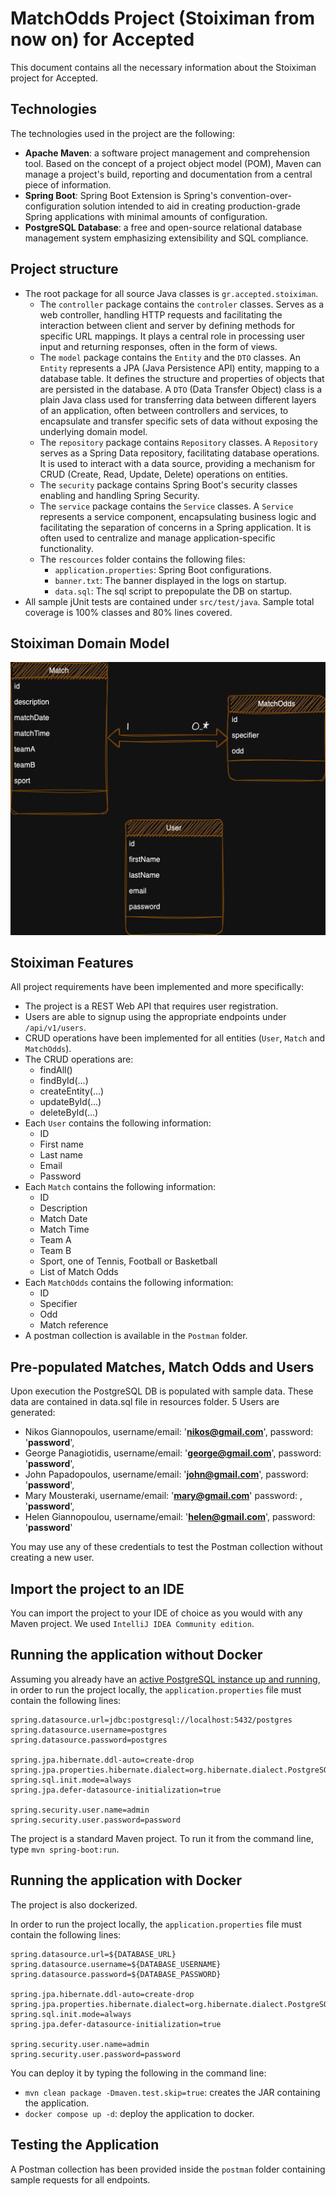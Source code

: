 # MatchOdds Project (Stoiximan from now on) for Accepted

This document contains all the necessary information about the Stoiximan project for Accepted.

## Technologies

The technologies used in the project are the following:
- **Apache Maven**: a software project management and comprehension tool. 
Based on the concept of a project object model (POM), Maven can manage a project's build, 
reporting and documentation from a central piece of information.
- **Spring Boot**: Spring Boot Extension is Spring's convention-over-configuration solution intended 
to aid in creating production-grade Spring applications with minimal amounts of configuration.
- **PostgreSQL Database**: a free and open-source relational database management system emphasizing 
extensibility and SQL compliance.

## Project structure

- The root package for all source Java classes is `gr.accepted.stoiximan`.
  - The `controller` package contains the `controler` classes. Serves as a 
  web controller, handling HTTP requests and facilitating the interaction 
  between client and server by defining methods for specific URL mappings. 
  It plays a central role in processing user input and returning responses, 
  often in the form of views.
  - The `model` package contains the `Entity` and the `DTO` classes. An `Entity` 
  represents a JPA (Java Persistence API) entity, mapping to a database table. 
  It defines the structure and properties of objects that are persisted in the database.
  A `DTO` (Data Transfer Object) class is a plain Java class used for transferring 
  data between different layers of an application, often between controllers and 
  services, to encapsulate and transfer specific sets of data without exposing 
  the underlying domain model.
  - The `repository` package contains `Repository` classes. A `Repository` serves 
  as a Spring Data repository, facilitating database operations. It is used to 
  interact with a data source, providing a mechanism for CRUD (Create, Read, 
  Update, Delete) operations on entities.
  - The `security` package contains Spring Boot's security classes enabling 
  and handling Spring Security.
  - The `service` package contains the `Service` classes. A `Service` represents 
  a service component, encapsulating business logic and facilitating the separation 
  of concerns in a Spring application. It is often used to centralize and manage 
  application-specific functionality.
  - The `rescources` folder contains the following files:
    - `application.properties`: Spring Boot configurations.
    - `banner.txt`: The banner displayed in the logs on startup.
    - `data.sql`: The sql script to prepopulate the DB on startup.
- All sample jUnit tests are contained under `src/test/java`. 
Sample total coverage is 100% classes and 80% lines covered.

## Stoiximan Domain Model

![Domain.png](Domain.png)

## Stoiximan Features

All project requirements have been implemented and more specifically:

- The project is a REST Web API that requires user registration.
- Users are able to signup using the appropriate endpoints under `/api/v1/users`.
- CRUD operations have been implemented for all entities (`User`, `Match` and `MatchOdds`).
- The CRUD operations are:
  - findAll()
  - findById(...)
  - createEntity(...)
  - updateById(...)
  - deleteById(...)
- Each `User` contains the following information:
  - ID
  - First name
  - Last name
  - Email
  - Password
- Each `Match` contains the following information:
  - ID
  - Description
  - Match Date
  - Match Time
  - Team A
  - Team B
  - Sport, one of Tennis, Football or Basketball
  - List of Match Odds
- Each `MatchOdds` contains the following information:
  - ID
  - Specifier
  - Odd
  - Match reference
- A postman collection is available in the `Postman` folder.

## Pre-populated Matches, Match Odds and Users
Upon execution the PostgreSQL DB is populated with sample data.
These data are contained in data.sql file in resources folder.
5 Users are generated:
- Nikos Giannopoulos, username/email: '**nikos@gmail.com**', password: '**password**',
- George Panagiotidis, username/email: '**george@gmail.com**', password:  '**password**',
- John Papadopoulos, username/email: '**john@gmail.com**', password:  '**password**',
- Mary Mousteraki, username/email: '**mary@gmail.com**' password: , '**password**',
- Helen Giannopoulou, username/email: '**helen@gmail.com**', password:  '**password**'

You may use any of these credentials to test the Postman collection without creating a new user.

## Import the project to an IDE

You can import the project to your IDE of choice as you would with any Maven project. 
We used `IntelliJ IDEA Community edition`.

## Running the application without Docker

Assuming you already have an <u>active PostgreSQL instance up and running</u>, in order to run 
the project locally, the `application.properties` file must contain the following lines:

```
spring.datasource.url=jdbc:postgresql://localhost:5432/postgres
spring.datasource.username=postgres
spring.datasource.password=postgres

spring.jpa.hibernate.ddl-auto=create-drop
spring.jpa.properties.hibernate.dialect=org.hibernate.dialect.PostgreSQLDialect
spring.sql.init.mode=always
spring.jpa.defer-datasource-initialization=true

spring.security.user.name=admin
spring.security.user.password=password
```

The project is a standard Maven project. To run it from the command line, type `mvn spring-boot:run`.

## Running the application with Docker

The project is also dockerized. 

In order to run the project locally, the `application.properties` file must contain the following lines:

```
spring.datasource.url=${DATABASE_URL}
spring.datasource.username=${DATABASE_USERNAME}
spring.datasource.password=${DATABASE_PASSWORD}

spring.jpa.hibernate.ddl-auto=create-drop
spring.jpa.properties.hibernate.dialect=org.hibernate.dialect.PostgreSQLDialect
spring.sql.init.mode=always
spring.jpa.defer-datasource-initialization=true

spring.security.user.name=admin
spring.security.user.password=password
```

You can deploy it by typing the following in the command line:
- `mvn clean package -Dmaven.test.skip=true`: creates the JAR containing the application.
- `docker compose up -d`: deploy the application to docker.

## Testing the Application

A Postman collection has been provided inside the `postman` folder containing 
sample requests for all endpoints.